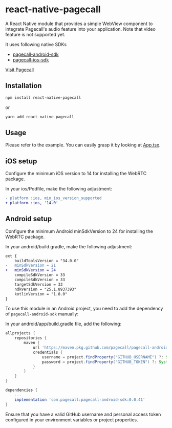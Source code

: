 # react-native-pagecall

A React Native module that provides a simple WebView component to integrate Pagecall's audio feature into your application. Note that video feature is not supported yet.

It uses following native SDKs

- [pagecall-android-sdk](https://github.com/pagecall/pagecall-android-sdk)
- [pagecall-ios-sdk](https://github.com/pagecall/pagecall-ios-sdk)

[Visit Pagecall](https://pagecall.com)

## Installation

```sh
npm install react-native-pagecall
```

or

```sh
yarn add react-native-pagecall
```

## Usage

Please refer to the example. You can easily grasp it by looking at [App.tsx](/example/src/App.tsx).

## iOS setup

Configure the minimum iOS version to 14 for installing the WebRTC package.

In your ios/Podfile, make the following adjustment:

```diff
- platform :ios, min_ios_version_supported
+ platform :ios, '14.0'
```

## Android setup

Configure the minimum Android minSdkVersion to 24 for installing the WebRTC package.

In your android/build.gradle, make the following adjustment:

```diff
ext {
    buildToolsVersion = "34.0.0"
-   minSdkVersion = 21
+   minSdkVersion = 24
    compileSdkVersion = 33
    compileSdkVersion = 33
    targetSdkVersion = 33
    ndkVersion = "25.1.8937393"
    kotlinVersion = "1.8.0"
}
```

To use this module in an Android project, you need to add the dependency of `pagecall-android-sdk` manually:

In your android/app/build.gradle file, add the following:

```groovy
allprojects {
    repositories {
        maven {
            url 'https://maven.pkg.github.com/pagecall/pagecall-android-sdk'
            credentials {
                username = project.findProperty("GITHUB_USERNAME") ?: System.getenv("GITHUB_USERNAME")
                password = project.findProperty("GITHUB_TOKEN") ?: System.getenv("GITHUB_TOKEN")
            }
        }
    }
}

dependencies {
    ...
    implementation 'com.pagecall:pagecall-android-sdk:0.0.41'
}

```

Ensure that you have a valid GitHub username and personal access token configured in your environment variables or project properties.
